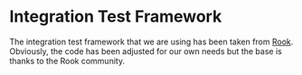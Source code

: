# Integration Test Framework
The integration test framework that we are using has been taken from [Rook](https://github.com/rook/rook). Obviously, the code has been adjusted for our own needs but the base is thanks to the Rook community.